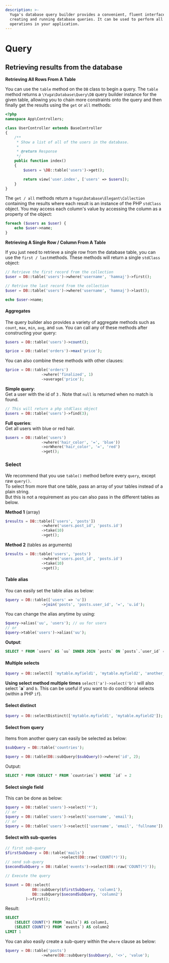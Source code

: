 ```yaml
---
description: >-
  Yuga's database query builder provides a convenient, fluent interface to
  creating and running database queries. It can be used to perform all database
  operations in your application.
---
```


# Query

## Retrieving results from the database

**Retrieving All Rows From A Table**

You can use the `table` method on the `DB` class to begin a query. The `table` method returns a `\Yuga\Database\Query\DB` query builder instance for the given table, allowing you to chain more constraints onto the query and then finally get the results using the `get` or `all` methods:

```php
<?php
namespace App\Controllers;

class UserController extends BaseController
{
    /**
     * Show a list of all of the users in the database.
     *
     * @return Response
     */
    public function index()
    {
        $users = \DB::table('users')->get();

        return view('user.index', ['users' => $users]);
    }
}
```

The `get / all` methods return a `Yuga\Database\Elegant\Collection` containing the results where each result is an instance of the PHP `stdClass` object. You may access each column's value by accessing the column as a property of the object:

```php
foreach ($users as $user) {
    echo $user->name;
}
```

**Retrieving A Single Row / Column From A Table**

If you just need to retrieve a single row from the database table, you can use the `first / last`methods. These methods will return a single `stdClass` object:

```php
// Retrieve the first record from the collection
$user = DB::table('users')->where('username', 'hamnaj')->first();

// Retrive the last record from the collection
$user = DB::table('users')->where('username', 'hamnaj')->last();

echo $user->name;
```

#### Aggregates

The query builder also provides a variety of aggregate methods such as `count`, `max`, `min`, `avg`, and `sum`. You can call any of these methods after constructing your query:

```php
$users = DB::table('users')->count();

$price = DB::table('orders')->max('price');
```

You can also combine these methods with other clauses:

```php
$price = DB::table('orders')
                ->where('finalized', 1)
                ->average('price');
```

**Simple query**:\
Get a user with the id of `3` . Note that `null` is returned when no match is found.

```php
// This will return a php stdClass object
$users = DB::table('users')->find(3);
```

**Full queries**:\
Get all users with blue or red hair.

```php
$users = DB::table('users')
                ->where('hair_color', '=', 'blue'))
                ->orWhere('hair_color', '=', 'red')
                ->get();
```

### Select

We recommend that you use `table()` method before every `query`, except raw `query()`.\
To select from more that one table, pass an array of your tables instead of a plain string.\
But this is not a requirement as you can also pass in the different tables as below.

**Method 1** (array)

```php
$results = DB::table(['users', 'posts'])
                ->where('users.post_id', 'posts.id')
                ->take(10)
                ->get();
```

**Method 2** (tables as arguments)

```php
$results = DB::table('users', 'posts')
                ->where('users.post_id', 'posts.id')
                ->take(10)
                ->get();
```

#### Table alias

You can easily set the table alias as below:

```php
$query = DB::table(['users' => 'u'])
                ->join('posts', 'posts.user_id', '=', 'u.id');
```

You can change the alias anytime by using:

```php
$query->alias('uu', 'users'); // uu for users
// or
$query->table('users')->alias('uu');
```

**Output**:

```sql
SELECT * FROM `users` AS `uu` INNER JOIN `posts` ON `posts`.`user_id` = `uu`.`id`
```

#### Multiple selects

```php
$query = DB::select([ 'mytable.myfield1', 'mytable.myfield2', 'another_table.myfield3' ]);
```

**Using select method multiple times** `select('a')->select('b')` will also select **\`a\`** and `b`. This can be useful if you want to do conditional selects (within a PHP `if`).

#### Select distinct

```php
$query = DB::selectDistinct(['mytable.myfield1', 'mytable.myfield2']);
```

#### Select from query

Items from another query can easily be selected as below:

```php
$subQuery = DB::table('countries');

$query = DB::table(DB::subQuery($subQuery))->where('id', 2);
```

Output:

```sql
SELECT * FROM (SELECT * FROM `countries`) WHERE `id` = 2
```

#### Select single field

This can be done as below:

```php
$query = DB::table('users')->select('*');
// or
$query = DB::table('users')->select('username', 'email');
// or 
$query = DB::table('users')->select(['username', 'email', 'fullname']);
```

#### Select with sub-queries

```php
// first sub-query
$firstSubQuery = DB::table('mails')
                        ->select(DB::raw('COUNT(*)'));
// send sub-query
$secondSubQuery = DB::table('events')->select(DB::raw('COUNT(*)'));

// Execute the query

$count = DB::select(
            DB::subQuery($firstSubQuery, 'column1'),
            DB::subQuery($secondSubQuery, 'column2')
         )->first();
```

Result:

```sql
SELECT 
    (SELECT COUNT(*) FROM `mails`) AS column1, 
    (SELECT COUNT(*) FROM `events`) AS column2
LIMIT 1
```

You can also easily create a sub-query within the `where` clause as below:

```php
$query = DB::table('posts')
                ->where(DB::subQuery($subQuery), '<>', 'value');
```
